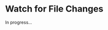 <meta sectionIndex="3">
<meta url="https://github.com/johnlindquist/kit/discussions/814">
<meta id="D_kwDOEu7MBc4AP9Tk">
<meta title="Watch for File Changes">
<meta section="Script Options">
<meta i="2">    
<meta path="docs/watch-for-file-changes">    

# Watch for File Changes  

In progress...